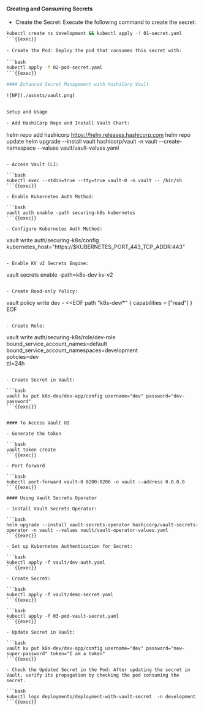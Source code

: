 #### Creating and Consuming Secrets

- Create the Secret: Execute the following command to create the secret:

```bash
kubectl create ns development && kubectl apply -f 01-secret.yaml
```{{exec}}
    
- Create the Pod: Deploy the pod that consumes this secret with:
    
```bash
kubectl apply -f 02-pod-secret.yaml
```{{exec}}

#### Enhanced Secret Management with HashiCorp Vault

![NP](./assets/vault.png)


Setup and Usage

- Add HashiCorp Repo and Install Vault Chart:

```
helm repo add hashicorp https://helm.releases.hashicorp.com
helm repo update
helm upgrade --install vault hashicorp/vault -n vault --create-namespace --values vault/vault-values.yaml
```{{exec}}
    
- Access Vault CLI:

```bash
kubectl exec --stdin=true --tty=true vault-0 -n vault -- /bin/sh
```{{exec}}

- Enable Kubernetes Auth Method:

```bash
vault auth enable -path securing-k8s kubernetes
```{{exec}}
    
- Configure Kubernetes Auth Method:

```
vault write auth/securing-k8s/config \
    kubernetes_host="https://$KUBERNETES_PORT_443_TCP_ADDR:443"
```{{exec}}
    
- Enable KV v2 Secrets Engine:

```
vault secrets enable -path=k8s-dev kv-v2
```{{exec}}
    
- Create Read-only Policy:

```
vault policy write dev - <<EOF
path "k8s-dev/*" {
capabilities = ["read"]
}
EOF
```{{exec}}
    
- Create Role:

```
vault write auth/securing-k8s/role/dev-role \
    bound_service_account_names=default \
    bound_service_account_namespaces=development \
    policies=dev \
    ttl=24h
```{{exec}}
    
- Create Secret in Vault:

```bash
vault kv put k8s-dev/dev-app/config username="dev" password="dev-password"
```{{exec}}


#### To Access Vault UI

- Generate the token

```bash
vault token create
```{{exec}}

- Port forward

```bash
kubectl port-forward vault-0 8200:8200 -n vault --address 0.0.0.0
```{{exec}}

#### Using Vault Secrets Operator

- Install Vault Secrets Operator:

```bash
helm upgrade --install vault-secrets-operator hashicorp/vault-secrets-operator -n vault --values vault/vault-operator-values.yaml
```{{exec}}
    
- Set up Kubernetes Authentication for Secret:

```bash
kubectl apply -f vault/dev-auth.yaml
```{{exec}}

- Create Secret:
    
```bash
kubectl apply -f vault/demo-secret.yaml
```{{exec}}

```bash
kubectl apply -f 03-pod-vault-secret.yaml 
```{{exec}}

- Update Secret in Vault:

```bash
vault kv put k8s-dev/dev-app/config username="dev" password="new-super-password" token="I am a token"
```{{exec}}

- Check the Updated Secret in the Pod: After updating the secret in Vault, verify its propagation by checking the pod consuming the secret.

```bash
kubectl logs deployments/deployment-with-vault-secret  -n development 
```{{exec}}